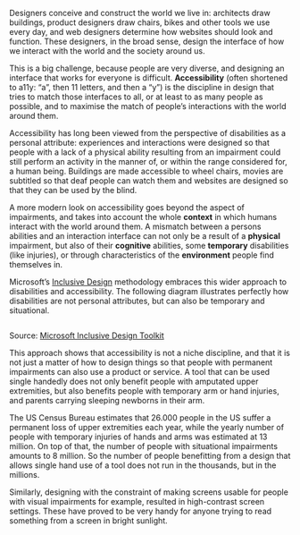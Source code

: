 Designers conceive and construct the world we live in: architects draw buildings, product designers draw chairs, bikes and other tools we use every day, and web designers determine how websites should look and function. These designers, in the broad sense, design the interface of how we interact with the world and the society around us.

This is a big challenge, because people are very diverse, and designing an interface that works for everyone is difficult. **Accessibility** (often shortened to a11y: “a”, then 11 letters, and then a “y”) is the discipline in design that tries to match those interfaces to all, or at least to as many people as possible, and to maximise the match of people’s interactions with the world around them.

Accessibility has long been viewed from the perspective of disabilities as a personal attribute: experiences and interactions were designed so that people with a lack of a physical ability resulting from an impairment could still perform an activity in the manner of, or within the range considered for, a human being. Buildings are made accessible to wheel chairs, movies are subtitled so that deaf people can watch them and websites are designed so that they can be used by the blind.

A more modern look on accessibility goes beyond the aspect of impairments, and takes into account the whole **context** in which humans interact with the world around them. A mismatch between a persons abilities and an interaction interface can not only be a result of a **physical** impairment, but also of their **cognitive** abilities, some **temporary** disabilities (like injuries), or through characteristics of the **environment** people find themselves in.

Microsoft’s [Inclusive Design](https://www.microsoft.com/design/inclusive/) methodology embraces this wider approach to disabilities and accessibility. The following diagram illustrates perfectly how disabilities are not personal attributes, but can also be temporary and situational.

<p class='center'>
<img src='a11y%208dc3351bebd74fdcbe0d2dd06f4d4024/persona-spectrum-microsoft.png' alt='' class='max-600' />
</p>

Source: [Microsoft Inclusive Design Toolkit](https://download.microsoft.com/download/b/0/d/b0d4bf87-09ce-4417-8f28-d60703d672ed/inclusive_toolkit_manual_final.pdf)

This approach shows that accessibility is not a niche discipline, and that it is not just a matter of  how to design things so that people with permanent impairments can also use a product or service. A tool that can be used single handedly does not only benefit people with amputated upper extremities, but also benefits people with temporary arm or hand injuries, and parents carrying sleeping newborns in their arm.

The US Census Bureau estimates that 26.000 people in the US suffer a permanent loss of upper extremities each year, while the yearly number of people with temporary injuries of hands and arms was estimated at 13 million. On top of that, the number of people with situational impairments amounts to 8 million. So the number of people benefitting from a design that allows single hand use of a tool does not run in the thousands, but in the millions.

Similarly, designing with the constraint of making screens usable for people with visual impairments for example, resulted in high-contrast screen settings. These have proved to be very handy for anyone trying to read something from a screen in bright sunlight.
